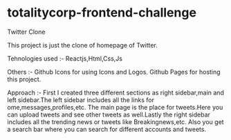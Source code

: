 # totalitycorp-frontend-challenge
Twitter Clone

This project is just the clone of homepage of Twitter.

Tehnologies used :- Reactjs,Html,Css,Js

Others :- Github Icons for using Icons and Logos.
Github Pages for hosting this project.
     
Approach :- First I created three different sections as right sidebar,main and left sidebar.The left sidebar includes all the links for ome,messages,profiles,etc. The main page is the place for tweets.Here you can upload tweets and see other tweets as well.Lastly the right sidebar includes all the trending news or tweets like Breakingnews,etc. Also you get a search bar where you can search for different accounts and tweets.

